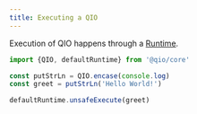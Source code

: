 ```yaml
---
title: Executing a QIO
---
```


Execution of QIO happens through a [Runtime].

[runtime]: https://tusharmath.com/qio/classes/runtime.html

```ts
import {QIO, defaultRuntime} from '@qio/core'

const putStrLn = QIO.encase(console.log)
const greet = putStrLn('Hello World!')

defaultRuntime.unsafeExecute(greet)
```
